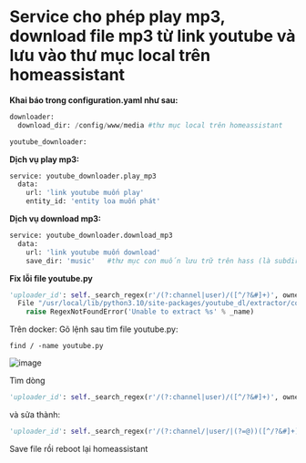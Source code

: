 ﻿# Service cho phép play mp3, download file mp3 từ link youtube và lưu vào thư mục local trên homeassistant
**Khai báo trong configuration.yaml như sau:**

```python
downloader:
  download_dir: /config/www/media #thư mục local trên homeassistant

youtube_downloader:
```
**Dịch vụ play mp3:**

```python
service: youtube_downloader.play_mp3
  data:
    url: 'link youtube muốn play'
    entity_id: 'entity loa muốn phát'
```

**Dịch vụ download mp3:**

```python
service: youtube_downloader.download_mp3
  data:
    url: 'link youtube muốn download'
    save_dir: 'music'   #thư mục con muốn lưu trữ trên hass (là subdir của thư mục download_dir khai báo trong file configuration.yaml
```

**Fix lỗi file youtube.py**
```python
'uploader_id': self._search_regex(r'/(?:channel|user)/([^/?&#]+)', owner_profile_url, 'uploader id') if owner_profile_url else None,
  File "/usr/local/lib/python3.10/site-packages/youtube_dl/extractor/common.py", line 1012, in _search_regex
    raise RegexNotFoundError('Unable to extract %s' % _name)
```

Trên docker:
Gõ lệnh sau tìm file youtube.py:
```linux
find / -name youtube.py
```

![image](https://user-images.githubusercontent.com/5145311/222424246-896ab8f1-3d7d-48af-a932-087902c0eedb.png)

Tìm dòng
```python
'uploader_id': self._search_regex(r'/(?:channel|user)/([^/?&#]+)', owner_profile_url, 'uploader id') if owner_profile_url else None,
```

và sửa thành:
```python
'uploader_id': self._search_regex(r'/(?:channel/|user/|(?=@))([^/?&#]+)', owner_profile_url, 'uploader id', default=None),
```

Save file rồi reboot lại homeassistant
